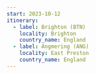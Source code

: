 ```yaml
---
start: 2023-10-12
itinerary:
  - label: Brighton (BTN)
    locality: Brighton
    country_name: England
  - label: Angmering (ANG)
    locality: East Preston
    country_name: England
---
```

